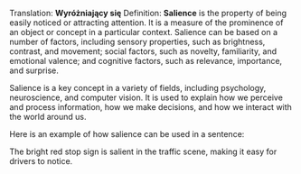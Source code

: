 Translation: **Wyróżniający się**
Definition:
**Salience** is the property of being easily noticed or attracting attention. It is a measure of the prominence of an object or concept in a particular context. Salience can be based on a number of factors, including sensory properties, such as brightness, contrast, and movement; social factors, such as novelty, familiarity, and emotional valence; and cognitive factors, such as relevance, importance, and surprise.

Salience is a key concept in a variety of fields, including psychology, neuroscience, and computer vision. It is used to explain how we perceive and process information, how we make decisions, and how we interact with the world around us.

Here is an example of how salience can be used in a sentence:

The bright red stop sign is salient in the traffic scene, making it easy for drivers to notice.